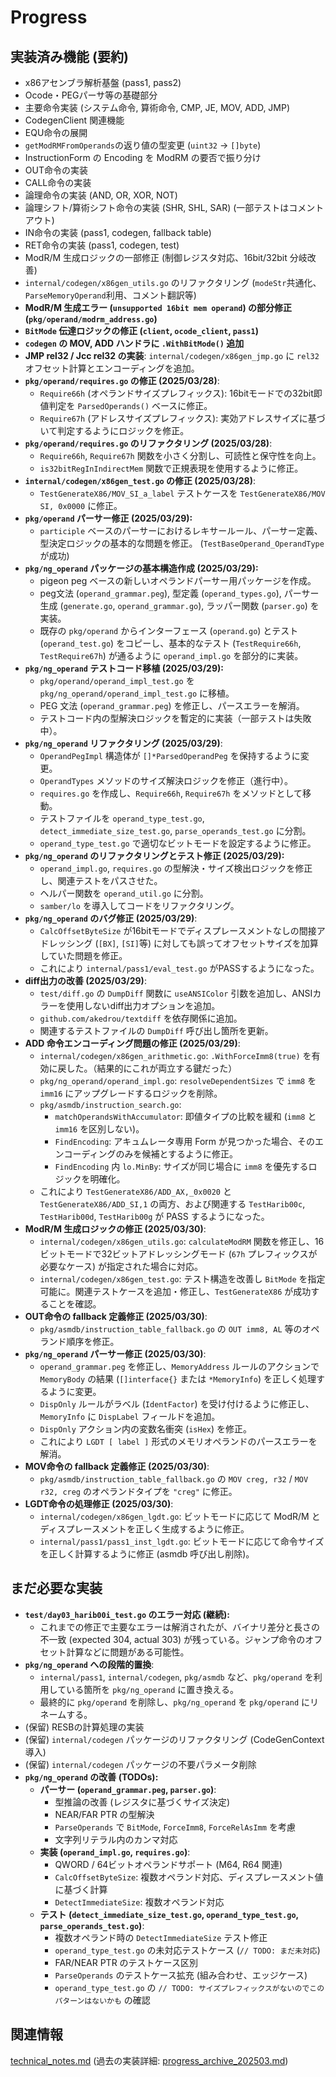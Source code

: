 # Progress

## 実装済み機能 (要約)
- x86アセンブラ解析基盤 (pass1, pass2)
- Ocode・PEGパーサ等の基礎部分
- 主要命令実装 (システム命令, 算術命令, CMP, JE, MOV, ADD, JMP)
- CodegenClient 関連機能
- EQU命令の展開
- `getModRMFromOperands`の返り値の型変更 (`uint32` -> `[]byte`)
- InstructionForm の Encoding を ModRM の要否で振り分け
- OUT命令の実装
- CALL命令の実装
- 論理命令の実装 (AND, OR, XOR, NOT)
- 論理シフト/算術シフト命令の実装 (SHR, SHL, SAR) (一部テストはコメントアウト)
- IN命令の実装 (pass1, codegen, fallback table)
- RET命令の実装 (pass1, codegen, test)
- ModR/M 生成ロジックの一部修正 (制御レジスタ対応、16bit/32bit 分岐改善)
- `internal/codegen/x86gen_utils.go` のリファクタリング (`modeStr`共通化、`ParseMemoryOperand`利用、コメント翻訳等)
- **ModR/M 生成エラー (`unsupported 16bit mem operand`) の部分修正 (`pkg/operand/modrm_address.go`)**
- **`BitMode` 伝達ロジックの修正 (`client`, `ocode_client`, `pass1`)**
- **`codegen` の MOV, ADD ハンドラに `.WithBitMode()` 追加**
- **JMP rel32 / Jcc rel32 の実装**: `internal/codegen/x86gen_jmp.go` に `rel32` オフセット計算とエンコーディングを追加。
- **`pkg/operand/requires.go` の修正 (2025/03/28)**:
    - `Require66h` (オペランドサイズプレフィックス): 16bitモードでの32bit即値判定を `ParsedOperands()` ベースに修正。
    - `Require67h` (アドレスサイズプレフィックス): 実効アドレスサイズに基づいて判定するようにロジックを修正。
- **`pkg/operand/requires.go` のリファクタリング (2025/03/28)**:
    - `Require66h`, `Require67h` 関数を小さく分割し、可読性と保守性を向上。
    - `is32bitRegInIndirectMem` 関数で正規表現を使用するように修正。
- **`internal/codegen/x86gen_test.go` の修正 (2025/03/28)**:
    - `TestGenerateX86/MOV_SI_a_label` テストケースを `TestGenerateX86/MOV SI, 0x0000` に修正。
- **`pkg/operand` パーサー修正 (2025/03/29):**
    - `participle` ベースのパーサーにおけるレキサールール、パーサー定義、型決定ロジックの基本的な問題を修正。 (`TestBaseOperand_OperandType` が成功)
- **`pkg/ng_operand` パッケージの基本構造作成 (2025/03/29):**
    - pigeon peg ベースの新しいオペランドパーサー用パッケージを作成。
    - peg文法 (`operand_grammar.peg`), 型定義 (`operand_types.go`), パーサー生成 (`generate.go`, `operand_grammar.go`), ラッパー関数 (`parser.go`) を実装。
    - 既存の `pkg/operand` からインターフェース (`operand.go`) とテスト (`operand_test.go`) をコピーし、基本的なテスト (`TestRequire66h`, `TestRequire67h`) が通るように `operand_impl.go` を部分的に実装。
- **`pkg/ng_operand` テストコード移植 (2025/03/29):**
    - `pkg/operand/operand_impl_test.go` を `pkg/ng_operand/operand_impl_test.go` に移植。
    - PEG 文法 (`operand_grammar.peg`) を修正し、パースエラーを解消。
    - テストコード内の型解決ロジックを暫定的に実装（一部テストは失敗中）。
- **`pkg/ng_operand` リファクタリング (2025/03/29)**:
    - `OperandPegImpl` 構造体が `[]*ParsedOperandPeg` を保持するように変更。
    - `OperandTypes` メソッドのサイズ解決ロジックを修正（進行中）。
    - `requires.go` を作成し、`Require66h`, `Require67h` をメソッドとして移動。
    - テストファイルを `operand_type_test.go`, `detect_immediate_size_test.go`, `parse_operands_test.go` に分割。
    - `operand_type_test.go` で適切なビットモードを設定するように修正。
- **`pkg/ng_operand` のリファクタリングとテスト修正 (2025/03/29):**
    - `operand_impl.go`, `requires.go` の型解決・サイズ検出ロジックを修正し、関連テストをパスさせた。
    - ヘルパー関数を `operand_util.go` に分割。
    - `samber/lo` を導入してコードをリファクタリング。
- **`pkg/ng_operand` のバグ修正 (2025/03/29)**:
    - `CalcOffsetByteSize` が16bitモードでディスプレースメントなしの間接アドレッシング (`[BX]`, `[SI]`等) に対しても誤ってオフセットサイズを加算していた問題を修正。
    - これにより `internal/pass1/eval_test.go` がPASSするようになった。
- **diff出力の改善 (2025/03/29)**:
    - `test/diff.go` の `DumpDiff` 関数に `useANSIColor` 引数を追加し、ANSIカラーを使用しないdiff出力オプションを追加。
    - `github.com/akedrou/textdiff` を依存関係に追加。
    - 関連するテストファイルの `DumpDiff` 呼び出し箇所を更新。
- **ADD 命令エンコーディング問題の修正 (2025/03/29)**:
    - `internal/codegen/x86gen_arithmetic.go`: `.WithForceImm8(true)` を有効に戻した。（結果的にこれが両立する鍵だった）
    - `pkg/ng_operand/operand_impl.go`: `resolveDependentSizes` で `imm8` を `imm16` にアップグレードするロジックを削除。
    - `pkg/asmdb/instruction_search.go`:
        - `matchOperandsWithAccumulator`: 即値タイプの比較を緩和 (`imm8` と `imm16` を区別しない)。
        - `FindEncoding`: アキュムレータ専用 Form が見つかった場合、そのエンコーディングのみを候補とするように修正。
        - `FindEncoding` 内 `lo.MinBy`: サイズが同じ場合に `imm8` を優先するロジックを明確化。
    - これにより `TestGenerateX86/ADD_AX,_0x0020` と `TestGenerateX86/ADD_SI,1` の両方、および関連する `TestHarib00c`, `TestHarib00d`, `TestHarib00g` が PASS するようになった。
- **ModR/M 生成ロジックの修正 (2025/03/30)**:
    - `internal/codegen/x86gen_utils.go`: `calculateModRM` 関数を修正し、16ビットモードで32ビットアドレッシングモード (`67h` プレフィックスが必要なケース) が指定された場合に対応。
    - `internal/codegen/x86gen_test.go`: テスト構造を改善し `BitMode` を指定可能に。関連テストケースを追加・修正し、`TestGenerateX86` が成功することを確認。
- **OUT命令の fallback 定義修正 (2025/03/30)**:
    - `pkg/asmdb/instruction_table_fallback.go` の `OUT imm8, AL` 等のオペランド順序を修正。
- **`pkg/ng_operand` パーサー修正 (2025/03/30)**:
    - `operand_grammar.peg` を修正し、`MemoryAddress` ルールのアクションで `MemoryBody` の結果 (`[]interface{}` または `*MemoryInfo`) を正しく処理するように変更。
    - `DispOnly` ルールがラベル (`IdentFactor`) を受け付けるように修正し、`MemoryInfo` に `DispLabel` フィールドを追加。
    - `DispOnly` アクション内の変数名衝突 (`isHex`) を修正。
    - これにより `LGDT [ label ]` 形式のメモリオペランドのパースエラーを解消。
- **MOV命令の fallback 定義修正 (2025/03/30)**:
    - `pkg/asmdb/instruction_table_fallback.go` の `MOV creg, r32` / `MOV r32, creg` のオペランドタイプを `"creg"` に修正。
- **LGDT命令の処理修正 (2025/03/30)**:
    - `internal/codegen/x86gen_lgdt.go`: ビットモードに応じて ModR/M とディスプレースメントを正しく生成するように修正。
    - `internal/pass1/pass1_inst_lgdt.go`: ビットモードに応じて命令サイズを正しく計算するように修正 (asmdb 呼び出し削除)。

## まだ必要な実装
- **`test/day03_harib00i_test.go` のエラー対応 (継続):**
    - これまでの修正で主要なエラーは解消されたが、バイナリ差分と長さの不一致 (expected 304, actual 303) が残っている。ジャンプ命令のオフセット計算などに問題がある可能性。
- **`pkg/ng_operand` への段階的置換**:
    - `internal/pass1`, `internal/codegen`, `pkg/asmdb` など、`pkg/operand` を利用している箇所を `pkg/ng_operand` に置き換える。
    - 最終的に `pkg/operand` を削除し、`pkg/ng_operand` を `pkg/operand` にリネームする。
- (保留) RESBの計算処理の実装
- (保留) `internal/codegen` パッケージのリファクタリング (CodeGenContext 導入)
- (保留) `internal/codegen` パッケージの不要パラメータ削除
- **`pkg/ng_operand` の改善 (TODOs):**
    - **パーサー (`operand_grammar.peg`, `parser.go`)**:
        - 型推論の改善 (レジスタに基づくサイズ決定)
        - NEAR/FAR PTR の型解決
        - `ParseOperands` で `BitMode`, `ForceImm8`, `ForceRelAsImm` を考慮
        - 文字列リテラル内のカンマ対応
    - **実装 (`operand_impl.go`, `requires.go`)**:
        - QWORD / 64ビットオペランドサポート (M64, R64 関連)
        - `CalcOffsetByteSize`: 複数オペランド対応、ディスプレースメント値に基づく計算
        - `DetectImmediateSize`: 複数オペランド対応
    - **テスト (`detect_immediate_size_test.go`, `operand_type_test.go`, `parse_operands_test.go`)**:
        - 複数オペランド時の `DetectImmediateSize` テスト修正
        - `operand_type_test.go` の未対応テストケース (`// TODO: まだ未対応`)
        - FAR/NEAR PTR のテストケース区別
        - `ParseOperands` のテストケース拡充 (組み合わせ、エッジケース)
        - `operand_type_test.go` の `// TODO: サイズプレフィックスがないのでこのパターンはないかも` の確認

## 関連情報
[technical_notes.md](../details/technical_notes.md)
(過去の実装詳細: [progress_archive_202503.md](../archives/progress_archive_202503.md))
